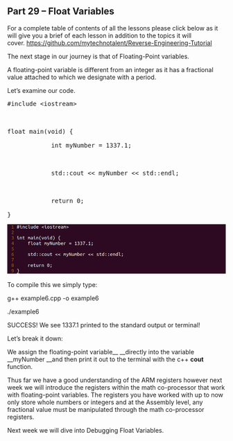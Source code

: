 ## Part 29 – Float Variables

For a complete table of contents of all the lessons please click below as it will give you a brief of each lesson in addition to the topics it will cover.&nbsp;https://github.com/mytechnotalent/Reverse-Engineering-Tutorial

The next stage in our journey is that of Floating-Point variables.&nbsp;

A floating-point variable is different from an integer as it has a fractional value attached to which we designate with a period.

Let’s examine our code.

<pre spellcheck="false">#include &lt;iostream&gt;

&nbsp;

float main(void) {

&nbsp;&nbsp;&nbsp;&nbsp;&nbsp;&nbsp;&nbsp;&nbsp;&nbsp;&nbsp;&nbsp; int myNumber = 1337.1;

&nbsp;

&nbsp;&nbsp;&nbsp;&nbsp;&nbsp;&nbsp;&nbsp;&nbsp;&nbsp;&nbsp;&nbsp; std::cout &lt;&lt; myNumber &lt;&lt; std::endl;

&nbsp;

&nbsp;&nbsp;&nbsp;&nbsp;&nbsp;&nbsp;&nbsp;&nbsp;&nbsp;&nbsp;&nbsp; return 0;

}
</pre>

<div class="slate-resizable-image-embed slate-image-embed__resize-full-width"><img src="/imgs/1520592872663.jpg"/></div>

To compile this we simply type:

g++ example6.cpp -o example6

./example6

SUCCESS!&nbsp;We see 1337.1 printed to the standard output or terminal!

Let’s break it down:

We assign the floating-point variable__ __directly into the variable __myNumber __and then print it out to the terminal with the c++ __cout__ function.

Thus far we have a good understanding of the ARM registers however next week we will introduce the registers within the math co-processor that work with floating-point variables.&nbsp;The registers you have worked with up to now only store whole numbers or integers and at the Assembly level, any fractional value must be manipulated through the math co-processor registers.

Next week we will dive into Debugging Float Variables.